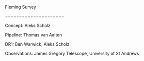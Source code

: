Fleming Survey

=====================



Concept: Aleks Scholz

Pipeline: Thomas van Aalten

DR1: Ben Warwick, Aleks Scholz

Observations: James Gregory Telescope, University of St Andrews

